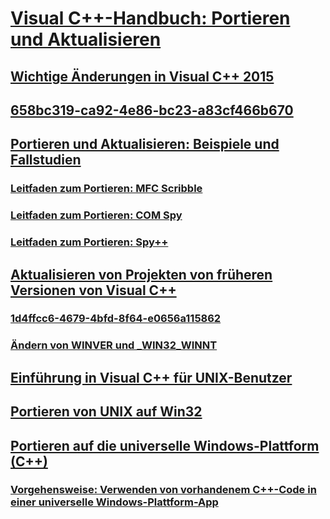 # [Visual C++-Handbuch: Portieren und Aktualisieren](visual-cpp-porting-and-upgrading-guide.md)
## [Wichtige Änderungen in Visual C++ 2015](visual-cpp-change-history-2003-20151.md)
## [658bc319-ca92-4e86-bc23-a83cf466b670](TocOutOfQuery)
## [Portieren und Aktualisieren: Beispiele und Fallstudien](porting-and-upgrading-examples-and-case-studies.md)
### [Leitfaden zum Portieren: MFC Scribble](porting-guide-mfc-scribble.md)
### [Leitfaden zum Portieren: COM Spy](porting-guide-com-spy.md)
### [Leitfaden zum Portieren: Spy++](porting-guide-spy-increment.md)
## [Aktualisieren von Projekten von früheren Versionen von Visual C++](upgrading-projects-from-earlier-versions-of-visual-cpp.md)
### [1d4ffcc6-4679-4bfd-8f64-e0656a115862](TocOutOfQuery)
### [Ändern von WINVER und _WIN32_WINNT](modifying-winver-and-win32-winnt.md)
## [Einführung in Visual C++ für UNIX-Benutzer](introduction-to-visual-cpp-for-unix-users.md)
## [Portieren von UNIX auf Win32](porting-from-unix-to-win32.md)
## [Portieren auf die universelle Windows-Plattform (C++)](porting-to-the-universal-windows-platform-cpp.md)
### [Vorgehensweise: Verwenden von vorhandenem C++-Code in einer universelle Windows-Plattform-App](how-to-use-existing-cpp-code-in-a-universal-windows-platform-app.md)
